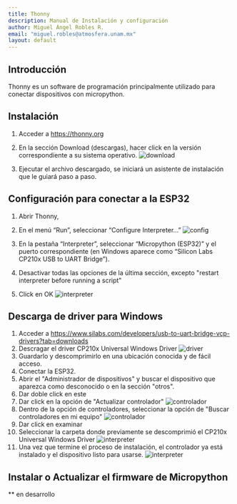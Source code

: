 ```yaml
---
title: Thonny
description: Manual de Instalación y configuración
author: Miguel Ángel Robles R.
email: "miguel.robles@atmosfera.unam.mx"
layout: default
---
```


## Introducción
Thonny es un software de programación principalmente utilizado para conectar dispositivos con micropython.

## Instalación
1. Acceder a <https://thonny.org>
2. En la sección Download (descargas), hacer click en la versión correspondiente a su sistema operativo.
![download](/assets/img/download.png)

3. Ejecutar el archivo descargado, se iniciará un asistente de instalación que le guiará paso a paso. 

## Configuración para conectar a la ESP32
1. Abrir Thonny,
2. En el menú “Run”, seleccionar “Configure Interpreter...”
![config](/assets/img/config.png)

3. En la pestaña “Interpreter”, seleccionar “Micropython (ESP32)” y el puerto correspondiente (en Windows aparece como “Silicon Labs CP210x USB to UART Bridge”).
4. Desactivar todas las opciones de la última sección, excepto "restart interpreter before running a script"
5. Click en OK
![interpreter](/assets/img/interpreter.png)

## Descarga de driver para Windows 
1. Acceder a <https://www.silabs.com/developers/usb-to-uart-bridge-vcp-drivers?tab=downloads>
2. Descragar el driver CP210x Universal Windows Driver
![driver](/assets/img/driver.png)
3. Guardarlo y descomprimirlo en una ubicación conocida y de fácil acceso.
4. Conectar la ESP32.
5. Abrir el "Administrador de dispositivos" y buscar el dispositivo que aparezca como desconocido o en la sección "otros".
6. Dar doble click en este
7. Dar click en la opción de "Actualizar controlador"
![controlador](/assets/img/controlador.png)
9. Dentro de la opción de controladores, seleccionar la opción de "Buscar controladores en mi equipo"
![controlador](/assets/img/controlador.png)
11. Dar click en examinar
12. Seleccionar la carpeta donde previamente se descomprimió el CP210x Universal Windows Driver
![interpreter](/assets/img/interpreter.png)
13. Una vez que termine el proceso de instalación, el controlador ya está instalado y el dispositivo listo para usarse.
![interpreter](/assets/img/interpreter.png)   

## Instalar o Actualizar el firmware de Micropython

** en desarrollo


